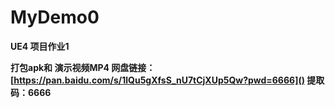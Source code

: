 # MyDemo0

**UE4 项目作业1**


**打包apk和 演示视频MP4 网盘链接： [https://pan.baidu.com/s/1lQu5gXfsS_nU7tCjXUp5Qw?pwd=6666]()
提取码：6666**

